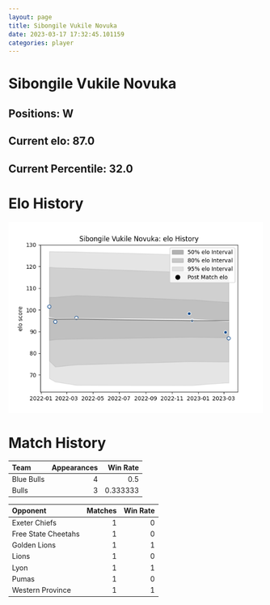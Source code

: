 ```yaml
---  
layout: page  
title: Sibongile Vukile Novuka  
date: 2023-03-17 17:32:45.101159  
categories: player  
---
```

# Sibongile Vukile Novuka

## Positions: W

## Current elo: 87.0

## Current Percentile: 32.0

# Elo History


![elo history](history_SibongileVukileNovuka.png)
# Match History


| Team       |   Appearances |   Win Rate |
|:-----------|--------------:|-----------:|
| Blue Bulls |             4 |   0.5      |
| Bulls      |             3 |   0.333333 |

| Opponent            |   Matches |   Win Rate |
|:--------------------|----------:|-----------:|
| Exeter Chiefs       |         1 |          0 |
| Free State Cheetahs |         1 |          0 |
| Golden Lions        |         1 |          1 |
| Lions               |         1 |          0 |
| Lyon                |         1 |          1 |
| Pumas               |         1 |          0 |
| Western Province    |         1 |          1 |